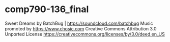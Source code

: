 # comp790-136_final

Sweet Dreams by BatchBug | https://soundcloud.com/batchbug
Music promoted by https://www.chosic.com
Creative Commons Attribution 3.0 Unported License
https://creativecommons.org/licenses/by/3.0/deed.en_US